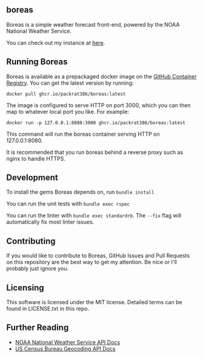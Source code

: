 boreas
------

Boreas is a simple weather forecast front-end, powered by the NOAA National Weather Service.

You can check out my instance at [here](https://boreas.packrat386.com).

## Running Boreas

Boreas is available as a prepackaged docker image on the [GitHub Container Registry](https://github.com/packrat386/boreas/pkgs/container/boreas). You can get the latest version by running:

```
docker pull ghcr.io/packrat386/boreas:latest
```

The image is configured to serve HTTP on port 3000, which you can then map to whatever local port you like. For example:

```
docker run -p 127.0.0.1:8080:3000 ghcr.io/packrat386/boreas:latest
```

This command will run the boreas container serving HTTP on 127.0.0.1:8080.

It is recommended that you run boreas behind a reverse proxy such as nginx to handle HTTPS.

## Development

To install the gems Boreas depends on, run `bundle install`

You can run the unit tests with `bundle exec rspec`

You can run the linter with `bundle exec standardrb`. The `--fix` flag will automatically fix most linter issues.

## Contributing

If you would like to contribute to Boreas, GitHub Issues and Pull Requests on this repository are the best way to get my attention. Be nice or I'll probably just ignore you.

## Licensing

This software is licensed under the MIT license. Detailed terms can be found in LICENSE.txt in this repo.

## Further Reading

* [NOAA National Weather Service API Docs](https://www.weather.gov/documentation/services-web-api)
* [US Census Bureau Geocoding API Docs](https://geocoding.geo.census.gov/geocoder/Geocoding_Services_API.html)




